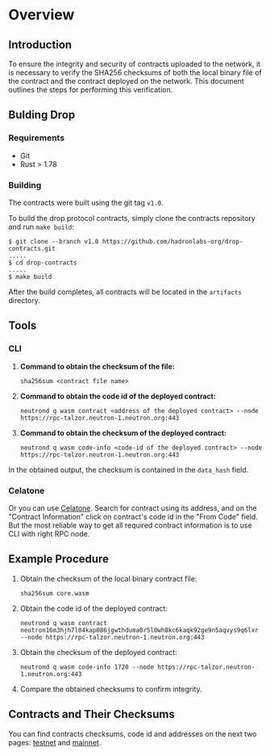 # Overview

## Introduction

To ensure the integrity and security of contracts uploaded to the network, it is necessary to verify the SHA256 checksums of both the local binary file of the contract and the contract deployed on the network. This document outlines the steps for performing this verification.

## Bulding Drop

### Requirements

- Git
- Rust > 1.78

### Building

The contracts were built using the git tag `v1.0`.

To build the drop protocol contracts, simply clone the contracts repository and run `make build`:

```
$ git clone --branch v1.0 https://github.com/hadronlabs-org/drop-contracts.git
.....
$ cd drop-contracts
.....
$ make build
```

After the build completes, all contracts will be located in the `artifacts` directory.

## Tools

### CLI

1. **Command to obtain the checksum of the file:**

   ```
   sha256sum <contract file name>
   ```

2. **Command to obtain the code id of the deployed contract:**

   ```
   neutrond q wasm contract <address of the deployed contract> --node https://rpc-talzor.neutron-1.neutron.org:443

   ```

3. **Command to obtain the checksum of the deployed contract:**
   ```
   neutrond q wasm code-info <code-id of the deployed contract> --node https://rpc-talzor.neutron-1.neutron.org:443
   ```

In the obtained output, the checksum is contained in the `data_hash` field.

### Celatone

Or you can use [Celatone](https://neutron.celat.one/neutron-1). Search for contract using its address, and on the "Contract Information" click on contract's code id in the "From Code" field. But the most reliable way to get all required contract information is to use CLI with right RPC node.

## Example Procedure

1. Obtain the checksum of the local binary contract file:

   ```
   sha256sum core.wasm
   ```

2. Obtain the code id of the deployed contract:

   ```
   neutrond q wasm contract neutron16m3hjh7l04kap086jgwthduma0r5l0wh8kc6kaqk92ge9n5aqvys9q6lxr --node https://rpc-talzor.neutron-1.neutron.org:443
   ```

3. Obtain the checksum of the deployed contract:

   ```
   neutrond q wasm code-info 1720 --node https://rpc-talzor.neutron-1.neutron.org:443
   ```

4. Compare the obtained checksums to confirm integrity.

## Contracts and Their Checksums

You can find contracts checksums, code id and addresses on the next two pages: [testnet](./testnet.md) and [mainnet](./mainnet.md).
